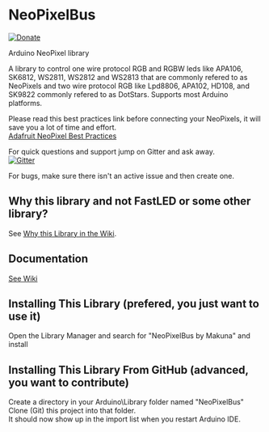 # NeoPixelBus

[![Donate](https://img.shields.io/badge/paypal-donate-yellow.svg)](https://www.paypal.com/cgi-bin/webscr?cmd=_s-xclick&hosted_button_id=6AA97KE54UJR4)

Arduino NeoPixel library

A library to control one wire protocol RGB and RGBW leds like APA106, SK6812, WS2811, WS2812 and WS2813 that are commonly refered to as NeoPixels and two wire protocol RGB like Lpd8806, APA102, HD108, and SK9822 commonly refered to as DotStars.
Supports most Arduino platforms.  

Please read this best practices link before connecting your NeoPixels, it will save you a lot of time and effort.  
[Adafruit NeoPixel Best Practices](https://learn.adafruit.com/adafruit-neopixel-uberguide/best-practices)

For quick questions and support jump on Gitter and ask away.  
[![Gitter](https://badges.gitter.im/Join%20Chat.svg)](https://gitter.im/Makuna/NeoPixelBus?utm_source=badge&utm_medium=badge&utm_campaign=pr-badge)

For bugs, make sure there isn't an active issue and then create one.

## Why this library and not FastLED or some other library?
See [Why this Library in the Wiki](https://github.com/Makuna/NeoPixelBus/wiki/Library-Comparisons). 

## Documentation
[See Wiki](https://github.com/Makuna/NeoPixelBus/wiki)

## Installing This Library (prefered, you just want to use it)
Open the Library Manager and search for "NeoPixelBus by Makuna" and install

## Installing This Library From GitHub (advanced, you want to contribute)
Create a directory in your Arduino\Library folder named "NeoPixelBus"
Clone (Git) this project into that folder.  
It should now show up in the import list when you restart Arduino IDE.





